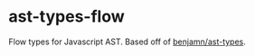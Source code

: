 # ast-types-flow

Flow types for Javascript AST. Based off of [benjamn/ast-types](https://github.com/benjamn/ast-types).
